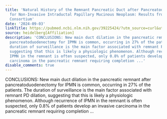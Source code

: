 ```yaml
---
title: 'Natural History of the Remnant Pancreatic Duct after Pancreatoduodenectomy
  for Non-Invasive Intraductal Papillary Mucinous Neoplasm: Results from an International
  Consortium'
date: '2024-09-03'
linkTitle: https://pubmed.ncbi.nlm.nih.gov/39225424/?utm_source=curl&utm_medium=rss&utm_campaign=pubmed-2&utm_content=1FakS-2QOkCT8HsMOQP1bCRQ4YzyumYOmxmF0moLsQ3dFB1E9V&fc=20220326224207&ff=20240903182032&v=2.18.0.post9+e462414
source: heidelberg[Affiliation]
description: 'CONCLUSIONS: New main duct dilation in the pancreatic remnant after
  pancreatoduodenectomy for IPMN is common, occurring in 27% of the patients. The
  duration of surveillance is the main factor associated with remnant PD dilation,
  suggesting that this is likely a physiologic phenomenon. Although recurrence of
  IPMN in the remnant is often suspected, only 0.8% of patients develop an invasive
  carcinoma in the pancreatic remnant requiring completion ...'
disable_comments: true
---
```

CONCLUSIONS: New main duct dilation in the pancreatic remnant after pancreatoduodenectomy for IPMN is common, occurring in 27% of the patients. The duration of surveillance is the main factor associated with remnant PD dilation, suggesting that this is likely a physiologic phenomenon. Although recurrence of IPMN in the remnant is often suspected, only 0.8% of patients develop an invasive carcinoma in the pancreatic remnant requiring completion ...